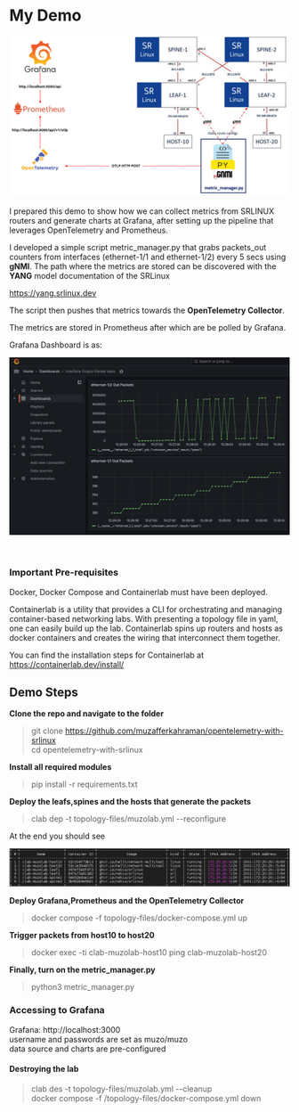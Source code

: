 # My Demo

![](pics/demo_topology.png)


I prepared this demo to show how we can collect metrics from SRLINUX routers and generate charts at Grafana, after setting up the pipeline that leverages OpenTelemetry and Prometheus.

I developed a simple script metric_manager.py that grabs packets_out counters from interfaces (ethernet-1/1 and ethernet-1/2) every 5 secs using **gNMI**. 
The path where the metrics are stored can be discovered with the **YANG** model documentation of the SRLinux  <br> 

https://yang.srlinux.dev  <br> 

The script then pushes that metrics towards the **OpenTelemetry Collector**.

The metrics are stored in Prometheus after which are be polled by Grafana.

Grafana Dashboard is as:

![](pics/grafana_dashboard.png)


<br/>

### Important Pre-requisites
Docker, Docker Compose and Containerlab must have been deployed.

Containerlab is a utility that provides a CLI for orchestrating and managing container-based networking labs. With presenting a topology file in yaml, one can easily build up the lab. Containerlab spins up routers and hosts as docker containers and creates the wiring  that interconnect them together.

You can find the installation steps for Containerlab at <br/>
https://containerlab.dev/install/

## Demo Steps
**Clone the repo and navigate to the folder <br>**
> git clone https://github.com/muzafferkahraman/opentelemetry-with-srlinux <br>
> cd opentelemetry-with-srlinux <br>

**Install all required modules <br>**
> pip install -r requirements.txt <br>

**Deploy the leafs,spines and the hosts that generate the packets <br>**
> clab dep -t  topology-files/muzolab.yml --reconfigure <br>

At the end you should see <br>

![](pics/clab_result.png)

**Deploy Grafana,Prometheus and the OpenTelemetry Collector <br>**
> docker compose -f topology-files/docker-compose.yml up <br>


**Trigger packets from host10 to host20 <br>**
> docker exec -ti  clab-muzolab-host10 ping clab-muzolab-host20 <br>

**Finally, turn on the metric_manager.py <br>**
> python3 metric_manager.py  <br>

### Accessing to Grafana <br>

Grafana: http://localhost:3000 <br>
username and passwords are set as muzo/muzo <br>
data source and charts are pre-configured <br>

#### Destroying the lab <br>
> clab des -t topology-files/muzolab.yml --cleanup <br>
> docker compose -f /topology-files/docker-compose.yml down <br>


